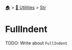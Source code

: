 <!--startTocHeader-->
[🏠](../../README.md) > [🔧 Utilities](../README.md) > [Str](README.md)
# FullIndent
<!--endTocHeader-->
TODO: Write about `FullIndent`
<!--startTocSubTopic-->
<!--endTocSubTopic-->